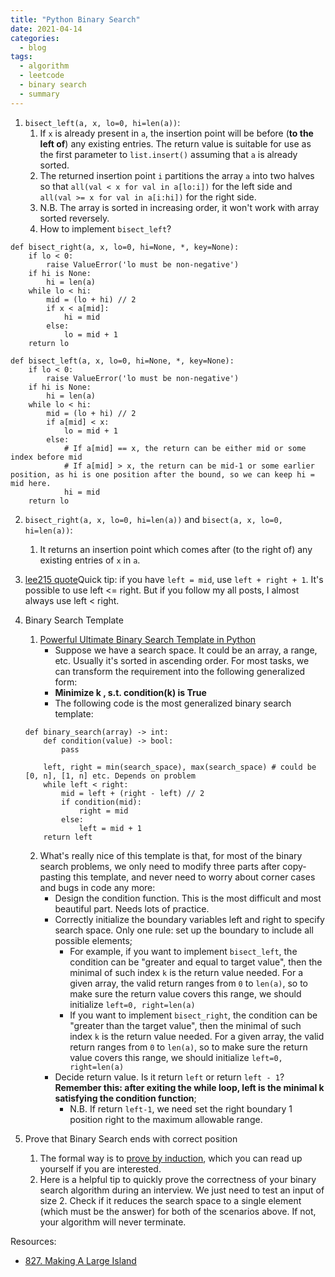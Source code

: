 ```yaml
---
title: "Python Binary Search"
date: 2021-04-14
categories:
  - blog
tags:
  - algorithm
  - leetcode
  - binary search
  - summary
---
```


1. `bisect_left(a, x, lo=0, hi=len(a))`:
    1. If `x` is already present in `a`, the insertion point will be before (**to the left of**) any existing entries. The return value is suitable for use as the first parameter to `list.insert()` assuming that `a` is already sorted.
    2. The returned insertion point `i` partitions the array `a` into two halves so that `all(val < x for val in a[lo:i])` for the left side and `all(val >= x for val in a[i:hi])` for the right side.
    3. N.B. The array is sorted in increasing order, it won't work with array sorted reversely.
    4. How to implement `bisect_left`?
```
def bisect_right(a, x, lo=0, hi=None, *, key=None):
    if lo < 0:
        raise ValueError('lo must be non-negative')
    if hi is None:
        hi = len(a)
    while lo < hi:
        mid = (lo + hi) // 2
        if x < a[mid]:
            hi = mid
        else:
            lo = mid + 1
    return lo

def bisect_left(a, x, lo=0, hi=None, *, key=None):
    if lo < 0:
        raise ValueError('lo must be non-negative')
    if hi is None:
        hi = len(a)
    while lo < hi:
        mid = (lo + hi) // 2
        if a[mid] < x:
            lo = mid + 1
        else:
            # If a[mid] == x, the return can be either mid or some index before mid
            # If a[mid] > x, the return can be mid-1 or some earlier position, as hi is one position after the bound, so we can keep hi = mid here.
            hi = mid 
    return lo
```


2. `bisect_right(a, x, lo=0, hi=len(a))` and `bisect(a, x, lo=0, hi=len(a))`:
    1. It returns an insertion point which comes after (to the right of) any existing entries of `x` in `a`.


3. [lee215 quote][lee215 comment in LC1231. Divide Chocolate]Quick tip: if you have `left = mid`, use `left + right + 1`. It's possible to use left <= right. But if you follow my all posts, I almost always use left < right.


4. Binary Search Template
    1. [Powerful Ultimate Binary Search Template in Python][Powerful Ultimate Binary Search Template]
        * Suppose we have a search space. It could be an array, a range, etc. Usually it's sorted in ascending order. For most tasks, we can transform the requirement into the following generalized form:
        * **Minimize k , s.t. condition(k) is True**
        * The following code is the most generalized binary search template:
    ```
    def binary_search(array) -> int:
        def condition(value) -> bool:
            pass

        left, right = min(search_space), max(search_space) # could be [0, n], [1, n] etc. Depends on problem
        while left < right:
            mid = left + (right - left) // 2
            if condition(mid):
                right = mid
            else:
                left = mid + 1
        return left
    ```        
    2. What's really nice of this template is that, for most of the binary search problems, we only need to modify three parts after copy-pasting this template, and never need to worry about corner cases and bugs in code any more:
        * Design the condition function. This is the most difficult and most beautiful part. Needs lots of practice.
        * Correctly initialize the boundary variables left and right to specify search space. Only one rule: set up the boundary to include all possible elements;
            * For example, if you want to implement `bisect_left`, the condition can be "greater and equal to target value", then the minimal of such index `k` is the return value needed. For a given array, the valid return ranges from `0` to `len(a)`, so to make sure the return value covers this range, we should initialize `left=0, right=len(a)`
            * If you want to implement `bisect_right`, the condition can be "greater than the target value", then the minimal of such index `k` is the return value needed. For a given array, the valid return ranges from `0` to `len(a)`, so to make sure the return value covers this range, we should initialize `left=0, right=len(a)`
         * Decide return value. Is it return `left` or return `left - 1`? **Remember this: after exiting the while loop, left is the minimal k​ satisfying the condition function**;
            * N.B. If return `left-1`, we need set the right boundary 1 position right to the maximum allowable range. 


5. Prove that Binary Search ends with correct position
    1. The formal way is to [prove by induction][Showing binary search correct using strong induction], which you can read up yourself if you are interested. 
    2. Here is a helpful tip to quickly prove the correctness of your binary search algorithm during an interview. We just need to test an input of size 2. Check if it reduces the search space to a single element (which must be the answer) for both of the scenarios above. If not, your algorithm will never terminate.


Resources:
* [827. Making A Large Island][LeetCode Link]


[LeetCode Link]: https://leetcode.com/problems/making-a-large-island/
[Powerful Ultimate Binary Search Template]: https://leetcode.com/problems/koko-eating-bananas/discuss/769702/Python-Clear-explanation-Powerful-Ultimate-Binary-Search-Template.-Solved-many-problems.
[lee215 comment in LC1231. Divide Chocolate]: https://leetcode.com/problems/divide-chocolate/discuss/408503/JavaC++Python-Binary-Search/367637
[Showing binary search correct using strong induction]: http://www.cs.cornell.edu/courses/cs211/2006sp/Lectures/L06-Induction/binary_search.html